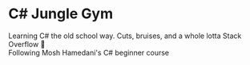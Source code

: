 # C\# Jungle Gym
Learning C\# the old school way. Cuts, bruises, and a whole lotta Stack Overflow :muscle:  
Following Mosh Hamedani's C\# beginner course

